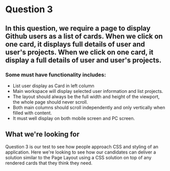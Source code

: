 # Question 3

## In this question, we require a page to display Github users as a list of cards. When we click on one card, it displays full details of user and user's projects. When we click on one card, it display a full details of user and user's projects.

### Some must have functionality includes:

- List user display as Card in left column
- Main workspace will display selected user information and list projects.
- The layout should always be the full width and height of the viewport, the whole page should never scroll.
- Both main columns should scroll independently and only vertically when filled with content.
- It must well display on both mobile screen and PC screen.

## What we're looking for

Question 3 is our test to see how people approach CSS and styling of an application. Here we're looking to see how our candidates can deliver a solution similar to the Page Layout using a CSS solution on top of any rendered cards that they think they need.
